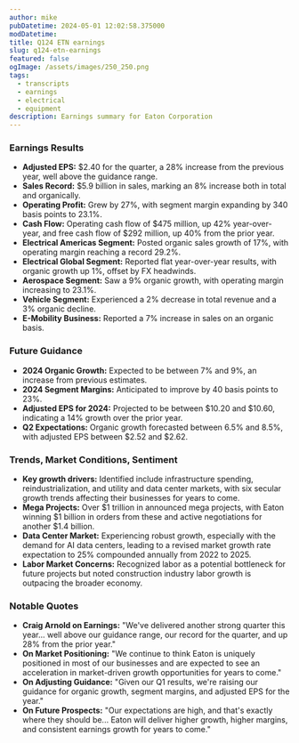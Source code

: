 ```yaml
---
author: mike
pubDatetime: 2024-05-01 12:02:58.375000
modDatetime: 
title: Q124 ETN earnings
slug: q124-etn-earnings
featured: false
ogImage: /assets/images/250_250.png
tags:
  - transcripts
  - earnings
  - electrical
  - equipment
description: Earnings summary for Eaton Corporation
---
```

### Earnings Results
- **Adjusted EPS:** $2.40 for the quarter, a 28% increase from the previous year, well above the guidance range.
- **Sales Record:** $5.9 billion in sales, marking an 8% increase both in total and organically.
- **Operating Profit:** Grew by 27%, with segment margin expanding by 340 basis points to 23.1%.
- **Cash Flow:** Operating cash flow of $475 million, up 42% year-over-year, and free cash flow of $292 million, up 40% from the prior year.
- **Electrical Americas Segment:** Posted organic sales growth of 17%, with operating margin reaching a record 29.2%.
- **Electrical Global Segment:** Reported flat year-over-year results, with organic growth up 1%, offset by FX headwinds.
- **Aerospace Segment:** Saw a 9% organic growth, with operating margin increasing to 23.1%.
- **Vehicle Segment:** Experienced a 2% decrease in total revenue and a 3% organic decline.
- **E-Mobility Business:** Reported a 7% increase in sales on an organic basis.

### Future Guidance
- **2024 Organic Growth:** Expected to be between 7% and 9%, an increase from previous estimates.
- **2024 Segment Margins:** Anticipated to improve by 40 basis points to 23%.
- **Adjusted EPS for 2024:** Projected to be between $10.20 and $10.60, indicating a 14% growth over the prior year.
- **Q2 Expectations:** Organic growth forecasted between 6.5% and 8.5%, with adjusted EPS between $2.52 and $2.62.

### Trends, Market Conditions, Sentiment
- **Key growth drivers:** Identified include infrastructure spending, reindustrialization, and utility and data center markets, with six secular growth trends affecting their businesses for years to come.
- **Mega Projects:** Over $1 trillion in announced mega projects, with Eaton winning $1 billion in orders from these and active negotiations for another $1.4 billion.
- **Data Center Market:** Experiencing robust growth, especially with the demand for AI data centers, leading to a revised market growth rate expectation to 25% compounded annually from 2022 to 2025.
- **Labor Market Concerns:** Recognized labor as a potential bottleneck for future projects but noted construction industry labor growth is outpacing the broader economy.

### Notable Quotes
- **Craig Arnold on Earnings:** "We've delivered another strong quarter this year... well above our guidance range, our record for the quarter, and up 28% from the prior year."
- **On Market Positioning:** "We continue to think Eaton is uniquely positioned in most of our businesses and are expected to see an acceleration in market-driven growth opportunities for years to come."
- **On Adjusting Guidance:** "Given our Q1 results, we're raising our guidance for organic growth, segment margins, and adjusted EPS for the year."
- **On Future Prospects:** "Our expectations are high, and that's exactly where they should be... Eaton will deliver higher growth, higher margins, and consistent earnings growth for years to come."
